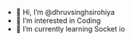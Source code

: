 - 👋 Hi, I’m @dhruvsinghsirohiya
- 👀 I’m interested in Coding
- 🌱 I’m currently learning Socket io

<!---
dhruvsinghsirohiya/dhruvsinghsirohiya is a ✨ special ✨ repository because its `README.md` (this file) appears on your GitHub profile.
You can click the Preview link to take a look at your changes.
--->
